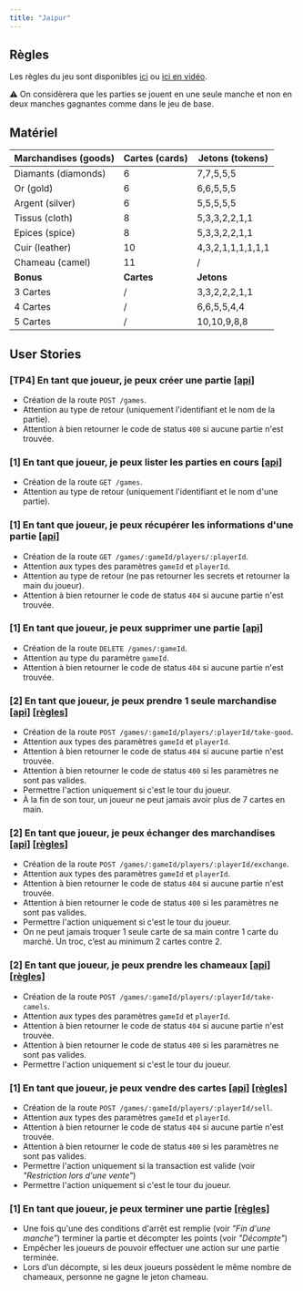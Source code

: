 ```yaml
---
title: "Jaipur"
---
```


## Règles

Les règles du jeu sont disponibles [ici](../rules.pdf) ou [ici en vidéo](https://www.youtube.com/watch?v=xdQymiuB5-c).

⚠️ On considèrera que les parties se jouent en une seule manche et non en deux manches gagnantes comme dans le jeu de base.

## Matériel

| Marchandises (goods) | Cartes (cards) | Jetons (tokens) |
|---|---|---|
| Diamants (diamonds)  | 6 | 7,7,5,5,5 |
| Or (gold) | 6 | 6,6,5,5,5 |
| Argent (silver) | 6 | 5,5,5,5,5 |
| Tissus (cloth) | 8 | 5,3,3,2,2,1,1 |
| Epices (spice) | 8 | 5,3,3,2,2,1,1 |
| Cuir (leather) | 10 | 4,3,2,1,1,1,1,1,1 |
| Chameau (camel) | 11 | / |
| **Bonus** | **Cartes** | **Jetons** |
| 3 Cartes | / | 3,3,2,2,2,1,1 |
| 4 Cartes | / | 6,6,5,5,4,4 |
| 5 Cartes | / | 10,10,9,8,8 |

## User Stories

### [TP4] En tant que joueur, je peux créer une partie [[api]](https://jaipur-api.usson.me/#api-Game-createGame)

 * Création de la route `POST /games`.
 * Attention au type de retour (uniquement l'identifiant et le nom de la partie).
 * Attention à bien retourner le code de status `400` si aucune partie n'est trouvée.

### [1] En tant que joueur, je peux lister les parties en cours [[api]](https://jaipur-api.usson.me/#api-Game-findAllActiveGames)

 * Création de la route `GET /games`.
 * Attention au type de retour (uniquement l'identifiant et le nom d'une partie).

### [1] En tant que joueur, je peux récupérer les informations d'une partie [[api]](https://jaipur-api.usson.me/#api-Game-findOneGameByIdAndPlayerId)

 * Création de la route `GET /games/:gameId/players/:playerId`.
 * Attention aux types des paramètres `gameId` et `playerId`.
 * Attention au type de retour (ne pas retourner les secrets et retourner la main du joueur).
 * Attention à bien retourner le code de status `404` si aucune partie n'est trouvée.

### [1] En tant que joueur, je peux supprimer une partie [[api]](https://jaipur-api.usson.me/#api-Game-deleteGameById) 

 * Création de la route `DELETE /games/:gameId`.
 * Attention au type du paramètre `gameId`.
 * Attention à bien retourner le code de status `404` si aucune partie n'est trouvée.

### [2] En tant que joueur, je peux prendre 1 seule marchandise [[api]](https://jaipur-api.usson.me/#api-Game-takeGood) [[règles]](../rules.pdf#page=4)

 * Création de la route `POST /games/:gameId/players/:playerId/take-good`.
 * Attention aux types des paramètres `gameId` et `playerId`.
 * Attention à bien retourner le code de status `404` si aucune partie n'est trouvée.
 * Attention à bien retourner le code de status `400` si les paramètres ne sont pas valides.
 * Permettre l'action uniquement si c'est le tour du joueur.
 * À la fin de son tour, un joueur ne peut jamais avoir plus de 7 cartes en main.

### [2] En tant que joueur, je peux échanger des marchandises [[api]](https://jaipur-api.usson.me/#api-Game-exchange) [[règles]](../rules.pdf#page=4)

 * Création de la route `POST /games/:gameId/players/:playerId/exchange`.
 * Attention aux types des paramètres `gameId` et `playerId`.
 * Attention à bien retourner le code de status `404` si aucune partie n'est trouvée.
 * Attention à bien retourner le code de status `400` si les paramètres ne sont pas valides.
 * Permettre l'action uniquement si c'est le tour du joueur.
 * On ne peut jamais troquer 1 seule carte de sa main contre 1 carte du marché. Un troc, c’est au minimum 2 cartes contre 2.

### [2] En tant que joueur, je peux prendre les chameaux [[api]](https://jaipur-api.usson.me/#api-Game-takeCamels) [[règles]](../rules.pdf#page=4)

 * Création de la route `POST /games/:gameId/players/:playerId/take-camels`.
 * Attention aux types des paramètres `gameId` et `playerId`.
 * Attention à bien retourner le code de status `404` si aucune partie n'est trouvée.
 * Attention à bien retourner le code de status `400` si les paramètres ne sont pas valides.
 * Permettre l'action uniquement si c'est le tour du joueur.

### [1] En tant que joueur, je peux vendre des cartes [[api]](https://jaipur-api.usson.me/#api-Game-sell) [[règles]](../rules.pdf#page=5)

 * Création de la route `POST /games/:gameId/players/:playerId/sell`.
 * Attention aux types des paramètres `gameId` et `playerId`.
 * Attention à bien retourner le code de status `404` si aucune partie n'est trouvée.
 * Attention à bien retourner le code de status `400` si les paramètres ne sont pas valides.
 * Permettre l'action uniquement si la transaction est valide (voir *"Restriction lors d'une vente"*)
 * Permettre l'action uniquement si c'est le tour du joueur.

### [1] En tant que joueur, je peux terminer une partie [[règles]](../rules.pdf#page=6)

 * Une fois qu'une des conditions d'arrêt est remplie (voir *"Fin d'une manche"*) terminer la partie et décompter les points (voir *"Décompte"*)
 * Empêcher les joueurs de pouvoir effectuer une action sur une partie terminée. 
 * Lors d’un décompte, si les deux joueurs possèdent le même nombre de chameaux, personne ne gagne le jeton chameau.
